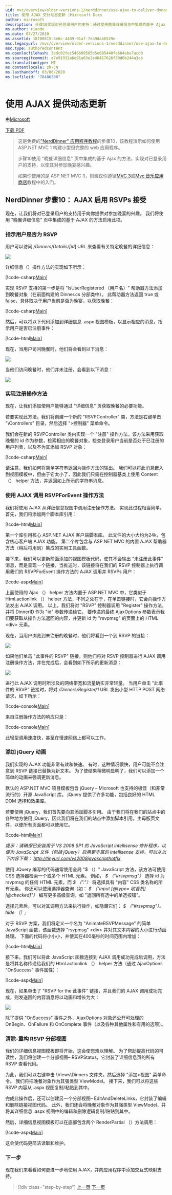 ```yaml
---
uid: mvc/overview/older-versions-1/nerddinner/use-ajax-to-deliver-dynamic-updates
title: 使用 AJAX 交付动态更新 |Microsoft Docs
author: microsoft
description: 步骤10实现对已登录用户的支持：通过使用晚餐详细信息中集成的基于 Ajax 的方法对已登录的用户进行的兴趣
ms.author: riande
ms.date: 07/27/2010
ms.assetid: 18700815-8e6c-4489-91af-7ea9dab6529e
msc.legacyurl: /mvc/overview/older-versions-1/nerddinner/use-ajax-to-deliver-dynamic-updates
msc.type: authoredcontent
ms.openlocfilehash: 3edc02fec546609505b5e085440fa684abe7acd0
ms.sourcegitcommit: e7e91932a6e91a63e2e46417626f39d6b244a3ab
ms.translationtype: MT
ms.contentlocale: zh-CN
ms.lasthandoff: 03/06/2020
ms.locfileid: "78486308"
---
```

# <a name="use-ajax-to-deliver-dynamic-updates"></a>使用 AJAX 提供动态更新

由[Microsoft](https://github.com/microsoft)

[下载 PDF](http://aspnetmvcbook.s3.amazonaws.com/aspnetmvc-nerdinner_v1.pdf)

> 这是免费的["NerdDinner" 应用程序教程](introducing-the-nerddinner-tutorial.md)的步骤10，该教程演示如何使用 ASP.NET MVC 1 构建小型但完整的 web 应用程序。
> 
> 步骤10使用 "晚餐详细信息" 页中集成的基于 Ajax 的方法，实现对已登录用户的支持，以使其对参加晚宴感兴趣。
> 
> 如果你使用的是 ASP.NET MVC 3，则建议你遵循[MVC 3](../../older-versions/getting-started-with-aspnet-mvc3/cs/intro-to-aspnet-mvc-3.md)或[Mvc 音乐应用商店](../../older-versions/mvc-music-store/mvc-music-store-part-1.md)教程中的入门。

## <a name="nerddinner-step-10-ajax-enabling-rsvps-accepts"></a>NerdDinner 步骤10： AJAX 启用 RSVPs 接受

现在，让我们将对已登录用户的支持用于向你提供对参加晚宴的兴趣。 我们将使用 "晚餐详细信息" 页中集成的基于 AJAX 的方法启用此项。

### <a name="indicating-whether-the-user-is-rsvpd"></a>指示用户是否为 RSVP

用户可以访问 */Dinners/Details/[id*] URL 来查看有关特定晚餐的详细信息：

![](use-ajax-to-deliver-dynamic-updates/_static/image1.png)

详细信息（）操作方法的实现如下所示：

[!code-csharp[Main](use-ajax-to-deliver-dynamic-updates/samples/sample1.cs)]

实现 RSVP 支持的第一步是将 "IsUserRegistered （用户名）" 帮助器方法添加到晚餐对象（在前面构建的 Dinner.cs 分部类中）。 此帮助器方法返回 true 或 false，具体取决于用户当前是否为晚宴，以获取晚餐：

[!code-csharp[Main](use-ajax-to-deliver-dynamic-updates/samples/sample2.cs)]

然后，可以将以下代码添加到详细信息 .aspx 视图模板，以显示相应的消息，指示用户是否已注册事件：

[!code-html[Main](use-ajax-to-deliver-dynamic-updates/samples/sample3.html)]

现在，当用户访问晚餐时，他们将会看到以下消息：

![](use-ajax-to-deliver-dynamic-updates/_static/image2.png)

当他们访问晚餐时，他们并未注册，会看到以下消息：

![](use-ajax-to-deliver-dynamic-updates/_static/image3.png)

### <a name="implementing-the-register-action-method"></a>实现注册操作方法

现在，让我们添加使用户能够通过 "详细信息" 页获取晚餐的必要功能。

若要实现此方法，我们将创建一个新的 "RSVPController" 类，方法是右键单击 "\Controllers" 目录，然后选择 "&gt;控制器" 菜单命令。

我们会在新的 RSVPController 类内实现一个 "注册" 操作方法，该方法采用获取晚餐的 id 作为参数，检索相应的晚餐对象，检查登录用户当前是否处于已注册的用户列表，以及不为其添加 RSVP 对象：

[!code-csharp[Main](use-ajax-to-deliver-dynamic-updates/samples/sample4.cs)]

请注意，我们如何将简单字符串返回为操作方法的输出。 我们可以将此消息嵌入到视图模板中，但由于它太小了，因此我们只需在控制器基类上使用 Content （） helper 方法，并返回如上所示的字符串消息。

### <a name="calling-the-rsvpforevent-action-method-using-ajax"></a>使用 AJAX 调用 RSVPForEvent 操作方法

我们将使用 AJAX 从详细信息视图中调用注册操作方法。 实现此过程相当简单。 首先，我们将添加两个脚本库引用：

[!code-html[Main](use-ajax-to-deliver-dynamic-updates/samples/sample5.html)]

第一个库引用核心 ASP.NET AJAX 客户端脚本库。 此文件的大小大约为24k，包含核心客户端 AJAX 功能。 第二个库包含与 ASP.NET MVC 的内置 AJAX 帮助器方法（稍后将用到）集成的实用工具函数。

接下来，我们可以更新前面添加的视图模板代码，使其不会输出 "未注册此事件" 消息，而是呈现一个链接，当推送时，该链接将在我们的 RSVP 控制器上执行调用我们的 RSVPForEvent 操作方法的 AJAX 调用并 RSVPs 用户：

[!code-aspx[Main](use-ajax-to-deliver-dynamic-updates/samples/sample6.aspx)]

上面使用的 Ajax （） helper 方法内置于 ASP.NET MVC 中，它类似于 Html.actionlink （） helper 方法，不同之处在于，在单击链接时，它会向操作方法发出 AJAX 调用。 以上，我们将对 "RSVP" 控制器调用 "Register" 操作方法，并将 DinnerID 作为 "id" 参数传递给它。 要传递的最终 AjaxOptions 参数表示我们要获取从操作方法返回的内容，并更新 id 为 "rsvpmsg" 的页面上的 HTML &lt;div&gt; 元素。

现在，当用户浏览到未注册的晚餐时，他们将看到一个到 RSVP 的链接：

![](use-ajax-to-deliver-dynamic-updates/_static/image4.png)

如果他们单击 "此事件的 RSVP" 链接，则他们将对 RSVP 控制器进行 AJAX 调用注册操作方法，并在完成后，会看到如下所示的更新消息：

![](use-ajax-to-deliver-dynamic-updates/_static/image5.png)

进行此 AJAX 调用时所涉及的网络带宽和流量确实非常轻量。 当用户单击 "此事件的 RSVP" 链接时，将对 */Dinners/Register/1* URL 发出小型 HTTP POST 网络请求，如下所示：

[!code-console[Main](use-ajax-to-deliver-dynamic-updates/samples/sample7.cmd)]

来自注册操作方法的响应只是：

[!code-console[Main](use-ajax-to-deliver-dynamic-updates/samples/sample8.cmd)]

此轻型调用速度快，甚至在慢速网络上都可以工作。

### <a name="adding-a-jquery-animation"></a>添加 jQuery 动画

我们实现的 AJAX 功能非常有效和快速。 有时，这种情况很快，用户可能不会注意到 RSVP 链接已替换为新文本。 为了使结果稍微明显明了，我们可以添加一个简单的动画来强调更新消息。

默认的 ASP.NET MVC 项目模板包含 jQuery – Microsoft 也支持的极佳（和非常流行的）开源 JavaScript 库。 jQuery 提供了许多功能，包括良好的 HTML DOM 选择和效果库。

若要使用 jQuery，我们首先要向其添加脚本引用。 由于我们将在我们的站点中的各种地方使用 jQuery，因此我们将在我们的站点中添加脚本引用。主母版页文件，以便所有页面都可以使用它。

[!code-html[Main](use-ajax-to-deliver-dynamic-updates/samples/sample9.html)]

*提示：请确保已安装用于 VS 2008 SP1 的 JavaScript intellisense 修补程序，以便为 JavaScript 文件（包括 jQuery）启用更丰富的 intellisense 支持。可以从以下内容下载： http://tinyurl.com/vs2008javascripthotfix*

使用 JQuery 编写的代码通常使用全局 "$ （）" JavaScript 方法，该方法可使用 CSS 选择器检索一个或多个 HTML 元素。 例如， *$ （"#rsvpmsg"）* 选择 id 为 rsvpmsg 的任何 HTML 元素，而 *$ （"."）* 将选择具有 "内容" CSS 类名称的所有元素。 你还可以使用选择器查询（如： *$ （"input [@type= 收音机] [@checked]"）* 编写更多高级查询，如 "返回所有选中的单选按钮"。

选择元素后，可以对其调用方法来执行操作，如隐藏它们： *$ （"#rsvpmsg"）。 hide （）;*

对于 RSVP 方案，我们将定义一个名为 "AnimateRSVPMessage" 的简单 JavaScript 函数，该函数选择 "rsvpmsg" &lt;div&gt; 并对其文本内容的大小进行动画处理。 下面的代码将小小小，并使其在400毫秒的时间范围内增加：

[!code-html[Main](use-ajax-to-deliver-dynamic-updates/samples/sample10.html)]

接下来，我们可以将此 JavaScript 函数连接到 AJAX 调用成功完成后调用，方法是将其名称传递给我们的 Html.actionlink （） helper 方法（通过 AjaxOptions "OnSuccess" 事件属性）：

[!code-aspx[Main](use-ajax-to-deliver-dynamic-updates/samples/sample11.aspx)]

现在，如果单击了 "RSVP for the 此事件" 链接，并且我们的 AJAX 调用成功完成，则发送回的内容消息将以动画和增长为大：

![](use-ajax-to-deliver-dynamic-updates/_static/image6.png)

除了提供 "OnSuccess" 事件之外，AjaxOptions 对象还公开可处理的 OnBegin、OnFailure 和 OnComplete 事件（以及各种其他属性和有用的选项）。

### <a name="cleanup---refactor-out-a-rsvp-partial-view"></a>清除-重构 RSVP 分部视图

我们的详细信息视图模板即将开始，这会使您难以理解。 为了帮助提高代码的可读性，我们将创建一个分部视图– RSVPStatus，它封装了详细信息页的所有 RSVP 查看代码。

为此，我们可以右键单击 \Views\Dinners 文件夹，然后选择 "添加&gt;视图" 菜单命令。 我们将把晚餐对象作为其强类型 ViewModel。 接下来，我们可以将这些 RSVP 内容从 .aspx 视图复制/粘贴到其中。

完成此操作后，还可以创建另一个分部视图– EditAndDeleteLinks，它封装了编辑和删除链接视图代码。 此外，我们还会将晚餐对象作为其强类型 ViewModel，并将其详细信息 .aspx 视图中的编辑和删除逻辑复制/粘贴到其中。

然后，详细信息视图模板可以在底部包含两个 RenderPartial （）方法调用：

[!code-aspx[Main](use-ajax-to-deliver-dynamic-updates/samples/sample12.aspx)]

这会使代码更简洁读取和维护。

### <a name="next-step"></a>下一步

现在我们来看看如何更进一步地使用 AJAX，并向应用程序中添加交互式映射支持。

> [!div class="step-by-step"]
> [上一页](secure-applications-using-authentication-and-authorization.md)
> [下一页](use-ajax-to-implement-mapping-scenarios.md)
